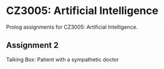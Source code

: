 # CZ3005: Artificial Intelligence

Prolog assignments for CZ3005: Artificial Intelligence. 

## Assignment 2

Talking Box: Patient with a sympathetic doctor
